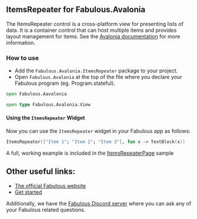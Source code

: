 ﻿## ItemsRepeater for Fabulous.Avalonia

The ItemsRepeater control is a cross-platform view for presenting lists of data. It is a container control that can host multiple items and provides layout management for items. See the [Avalonia documentation](https://docs.avaloniaui.net/docs/next/reference/controls/itemsrepeater) for more information.

### How to use
- Add the `Fabulous.Avalonia.ItemsRepeater` package to your project.
- Open `Fabulous.Avalonia` at the top of the file where you declare your Fabulous program (eg. Program.stateful).

```fsharp
open Fabulous.Aavalonia

open type Fabulous.Avalonia.View
```

#### Using the `ItemsRepeater` Widget

Now you can use the `ItemsRepeater` widget in your Fabulous app as follows:

```fsharp
ItemsRepeater(["Item 1"; "Item 2"; "Item 3"], fun x -> TextBlock(x))
```

A full, working example is included in the [ItemsRepeaterPage](https://github.com/fabulous-dev/Fabulous.Avalonia/blob/main/samples/Gallery/Pages/ItemsRepeaterPage.fs) sample

## Other useful links:
- [The official Fabulous website](https://fabulous.dev)
- [Get started](https://docs.fabulous.dev/avalonia/get-started)

Additionally, we have the [Fabulous Discord server](https://discord.gg/bpTJMbSSYK) where you can ask any of your Fabulous related questions.